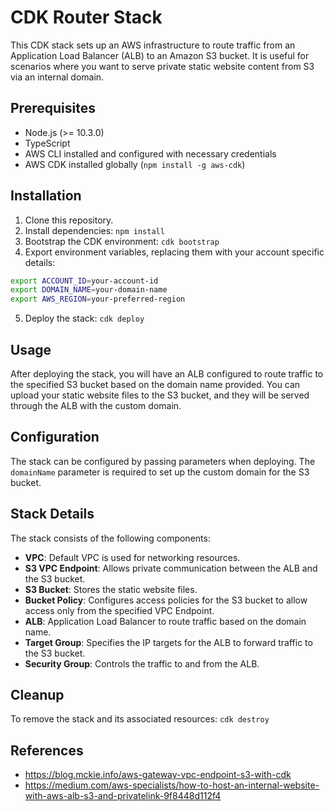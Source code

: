 # CDK Router Stack

This CDK stack sets up an AWS infrastructure to route traffic from an Application Load Balancer (ALB) to an Amazon S3 bucket. It is useful for scenarios where you want to serve private static website content from S3 via an internal domain.

## Prerequisites

- Node.js (>= 10.3.0)
- TypeScript
- AWS CLI installed and configured with necessary credentials
- AWS CDK installed globally (`npm install -g aws-cdk`)

## Installation

1. Clone this repository.
2. Install dependencies: `npm install`
3. Bootstrap the CDK environment: `cdk bootstrap`
4. Export environment variables, replacing them with your account specific details:

```bash
export ACCOUNT_ID=your-account-id
export DOMAIN_NAME=your-domain-name
export AWS_REGION=your-preferred-region
```

5. Deploy the stack: `cdk deploy`

## Usage

After deploying the stack, you will have an ALB configured to route traffic to the specified S3 bucket based on the domain name provided. You can upload your static website files to the S3 bucket, and they will be served through the ALB with the custom domain.

## Configuration

The stack can be configured by passing parameters when deploying. The `domainName` parameter is required to set up the custom domain for the S3 bucket.

## Stack Details

The stack consists of the following components:

- **VPC**: Default VPC is used for networking resources.
- **S3 VPC Endpoint**: Allows private communication between the ALB and the S3 bucket.
- **S3 Bucket**: Stores the static website files.
- **Bucket Policy**: Configures access policies for the S3 bucket to allow access only from the specified VPC Endpoint.
- **ALB**: Application Load Balancer to route traffic based on the domain name.
- **Target Group**: Specifies the IP targets for the ALB to forward traffic to the S3 bucket.
- **Security Group**: Controls the traffic to and from the ALB.

## Cleanup

To remove the stack and its associated resources: `cdk destroy`

## References

* https://blog.mckie.info/aws-gateway-vpc-endpoint-s3-with-cdk
* https://medium.com/aws-specialists/how-to-host-an-internal-website-with-aws-alb-s3-and-privatelink-9f8448d112f4

